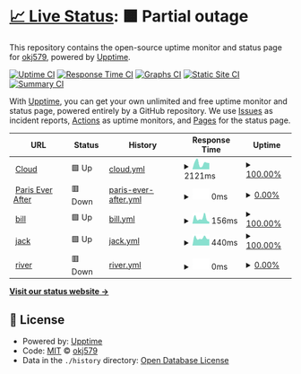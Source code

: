 # [📈 Live Status](https://okj579.github.io/upptime/): <!--live status--> **🟧 Partial outage**

This repository contains the open-source uptime monitor and status page for [okj579](https://okj579.github.io/upptime/), powered by [Upptime](https://github.com/upptime/upptime).

[![Uptime CI](https://github.com/okj579/upptime/workflows/Uptime%20CI/badge.svg)](https://github.com/okj579/upptime/actions?query=workflow%3A%22Uptime+CI%22)
[![Response Time CI](https://github.com/okj579/upptime/workflows/Response%20Time%20CI/badge.svg)](https://github.com/okj579/upptime/actions?query=workflow%3A%22Response+Time+CI%22)
[![Graphs CI](https://github.com/okj579/upptime/workflows/Graphs%20CI/badge.svg)](https://github.com/okj579/upptime/actions?query=workflow%3A%22Graphs+CI%22)
[![Static Site CI](https://github.com/okj579/upptime/workflows/Static%20Site%20CI/badge.svg)](https://github.com/okj579/upptime/actions?query=workflow%3A%22Static+Site+CI%22)
[![Summary CI](https://github.com/okj579/upptime/workflows/Summary%20CI/badge.svg)](https://github.com/okj579/upptime/actions?query=workflow%3A%22Summary+CI%22)

With [Upptime](https://upptime.js.org), you can get your own unlimited and free uptime monitor and status page, powered entirely by a GitHub repository. We use [Issues](https://github.com/okj579/upptime/issues) as incident reports, [Actions](https://github.com/okj579/upptime/actions) as uptime monitors, and [Pages](https://okj579.github.io/upptime/) for the status page.

<!--start: status pages-->
<!-- This summary is generated by Upptime (https://github.com/upptime/upptime) -->
<!-- Do not edit this manually, your changes will be overwritten -->
<!-- prettier-ignore -->
| URL | Status | History | Response Time | Uptime |
| --- | ------ | ------- | ------------- | ------ |
| <img alt="" src="https://icons.duckduckgo.com/ip3/cloud.okj.name.ico" height="13"> [Cloud](https://cloud.okj.name) | 🟩 Up | [cloud.yml](https://github.com/okj579/upptime/commits/HEAD/history/cloud.yml) | <details><summary><img alt="Response time graph" src="./graphs/cloud/response-time-week.png" height="20"> 2121ms</summary><br><a href="https://okj579.github.io/upptime/history/cloud"><img alt="Response time 1899" src="https://img.shields.io/endpoint?url=https%3A%2F%2Fraw.githubusercontent.com%2Fokj579%2Fupptime%2FHEAD%2Fapi%2Fcloud%2Fresponse-time.json"></a><br><a href="https://okj579.github.io/upptime/history/cloud"><img alt="24-hour response time 2460" src="https://img.shields.io/endpoint?url=https%3A%2F%2Fraw.githubusercontent.com%2Fokj579%2Fupptime%2FHEAD%2Fapi%2Fcloud%2Fresponse-time-day.json"></a><br><a href="https://okj579.github.io/upptime/history/cloud"><img alt="7-day response time 2121" src="https://img.shields.io/endpoint?url=https%3A%2F%2Fraw.githubusercontent.com%2Fokj579%2Fupptime%2FHEAD%2Fapi%2Fcloud%2Fresponse-time-week.json"></a><br><a href="https://okj579.github.io/upptime/history/cloud"><img alt="30-day response time 1990" src="https://img.shields.io/endpoint?url=https%3A%2F%2Fraw.githubusercontent.com%2Fokj579%2Fupptime%2FHEAD%2Fapi%2Fcloud%2Fresponse-time-month.json"></a><br><a href="https://okj579.github.io/upptime/history/cloud"><img alt="1-year response time 1899" src="https://img.shields.io/endpoint?url=https%3A%2F%2Fraw.githubusercontent.com%2Fokj579%2Fupptime%2FHEAD%2Fapi%2Fcloud%2Fresponse-time-year.json"></a></details> | <details><summary><a href="https://okj579.github.io/upptime/history/cloud">100.00%</a></summary><a href="https://okj579.github.io/upptime/history/cloud"><img alt="All-time uptime 97.88%" src="https://img.shields.io/endpoint?url=https%3A%2F%2Fraw.githubusercontent.com%2Fokj579%2Fupptime%2FHEAD%2Fapi%2Fcloud%2Fuptime.json"></a><br><a href="https://okj579.github.io/upptime/history/cloud"><img alt="24-hour uptime 100.00%" src="https://img.shields.io/endpoint?url=https%3A%2F%2Fraw.githubusercontent.com%2Fokj579%2Fupptime%2FHEAD%2Fapi%2Fcloud%2Fuptime-day.json"></a><br><a href="https://okj579.github.io/upptime/history/cloud"><img alt="7-day uptime 100.00%" src="https://img.shields.io/endpoint?url=https%3A%2F%2Fraw.githubusercontent.com%2Fokj579%2Fupptime%2FHEAD%2Fapi%2Fcloud%2Fuptime-week.json"></a><br><a href="https://okj579.github.io/upptime/history/cloud"><img alt="30-day uptime 99.94%" src="https://img.shields.io/endpoint?url=https%3A%2F%2Fraw.githubusercontent.com%2Fokj579%2Fupptime%2FHEAD%2Fapi%2Fcloud%2Fuptime-month.json"></a><br><a href="https://okj579.github.io/upptime/history/cloud"><img alt="1-year uptime 97.88%" src="https://img.shields.io/endpoint?url=https%3A%2F%2Fraw.githubusercontent.com%2Fokj579%2Fupptime%2FHEAD%2Fapi%2Fcloud%2Fuptime-year.json"></a></details>
| <img alt="" src="https://icons.duckduckgo.com/ip3/www.pariseverafter.com.ico" height="13"> [Paris Ever After](https://www.pariseverafter.com) | 🟥 Down | [paris-ever-after.yml](https://github.com/okj579/upptime/commits/HEAD/history/paris-ever-after.yml) | <details><summary><img alt="Response time graph" src="./graphs/paris-ever-after/response-time-week.png" height="20"> 0ms</summary><br><a href="https://okj579.github.io/upptime/history/paris-ever-after"><img alt="Response time 926" src="https://img.shields.io/endpoint?url=https%3A%2F%2Fraw.githubusercontent.com%2Fokj579%2Fupptime%2FHEAD%2Fapi%2Fparis-ever-after%2Fresponse-time.json"></a><br><a href="https://okj579.github.io/upptime/history/paris-ever-after"><img alt="24-hour response time 0" src="https://img.shields.io/endpoint?url=https%3A%2F%2Fraw.githubusercontent.com%2Fokj579%2Fupptime%2FHEAD%2Fapi%2Fparis-ever-after%2Fresponse-time-day.json"></a><br><a href="https://okj579.github.io/upptime/history/paris-ever-after"><img alt="7-day response time 0" src="https://img.shields.io/endpoint?url=https%3A%2F%2Fraw.githubusercontent.com%2Fokj579%2Fupptime%2FHEAD%2Fapi%2Fparis-ever-after%2Fresponse-time-week.json"></a><br><a href="https://okj579.github.io/upptime/history/paris-ever-after"><img alt="30-day response time 1170" src="https://img.shields.io/endpoint?url=https%3A%2F%2Fraw.githubusercontent.com%2Fokj579%2Fupptime%2FHEAD%2Fapi%2Fparis-ever-after%2Fresponse-time-month.json"></a><br><a href="https://okj579.github.io/upptime/history/paris-ever-after"><img alt="1-year response time 926" src="https://img.shields.io/endpoint?url=https%3A%2F%2Fraw.githubusercontent.com%2Fokj579%2Fupptime%2FHEAD%2Fapi%2Fparis-ever-after%2Fresponse-time-year.json"></a></details> | <details><summary><a href="https://okj579.github.io/upptime/history/paris-ever-after">0.00%</a></summary><a href="https://okj579.github.io/upptime/history/paris-ever-after"><img alt="All-time uptime 93.74%" src="https://img.shields.io/endpoint?url=https%3A%2F%2Fraw.githubusercontent.com%2Fokj579%2Fupptime%2FHEAD%2Fapi%2Fparis-ever-after%2Fuptime.json"></a><br><a href="https://okj579.github.io/upptime/history/paris-ever-after"><img alt="24-hour uptime 0.00%" src="https://img.shields.io/endpoint?url=https%3A%2F%2Fraw.githubusercontent.com%2Fokj579%2Fupptime%2FHEAD%2Fapi%2Fparis-ever-after%2Fuptime-day.json"></a><br><a href="https://okj579.github.io/upptime/history/paris-ever-after"><img alt="7-day uptime 0.00%" src="https://img.shields.io/endpoint?url=https%3A%2F%2Fraw.githubusercontent.com%2Fokj579%2Fupptime%2FHEAD%2Fapi%2Fparis-ever-after%2Fuptime-week.json"></a><br><a href="https://okj579.github.io/upptime/history/paris-ever-after"><img alt="30-day uptime 55.06%" src="https://img.shields.io/endpoint?url=https%3A%2F%2Fraw.githubusercontent.com%2Fokj579%2Fupptime%2FHEAD%2Fapi%2Fparis-ever-after%2Fuptime-month.json"></a><br><a href="https://okj579.github.io/upptime/history/paris-ever-after"><img alt="1-year uptime 93.74%" src="https://img.shields.io/endpoint?url=https%3A%2F%2Fraw.githubusercontent.com%2Fokj579%2Fupptime%2FHEAD%2Fapi%2Fparis-ever-after%2Fuptime-year.json"></a></details>
| <img alt="" src="https://icons.duckduckgo.com/ip3/bill.okj.name.ico" height="13"> [bill](https://bill.okj.name) | 🟩 Up | [bill.yml](https://github.com/okj579/upptime/commits/HEAD/history/bill.yml) | <details><summary><img alt="Response time graph" src="./graphs/bill/response-time-week.png" height="20"> 156ms</summary><br><a href="https://okj579.github.io/upptime/history/bill"><img alt="Response time 328" src="https://img.shields.io/endpoint?url=https%3A%2F%2Fraw.githubusercontent.com%2Fokj579%2Fupptime%2FHEAD%2Fapi%2Fbill%2Fresponse-time.json"></a><br><a href="https://okj579.github.io/upptime/history/bill"><img alt="24-hour response time 247" src="https://img.shields.io/endpoint?url=https%3A%2F%2Fraw.githubusercontent.com%2Fokj579%2Fupptime%2FHEAD%2Fapi%2Fbill%2Fresponse-time-day.json"></a><br><a href="https://okj579.github.io/upptime/history/bill"><img alt="7-day response time 156" src="https://img.shields.io/endpoint?url=https%3A%2F%2Fraw.githubusercontent.com%2Fokj579%2Fupptime%2FHEAD%2Fapi%2Fbill%2Fresponse-time-week.json"></a><br><a href="https://okj579.github.io/upptime/history/bill"><img alt="30-day response time 182" src="https://img.shields.io/endpoint?url=https%3A%2F%2Fraw.githubusercontent.com%2Fokj579%2Fupptime%2FHEAD%2Fapi%2Fbill%2Fresponse-time-month.json"></a><br><a href="https://okj579.github.io/upptime/history/bill"><img alt="1-year response time 328" src="https://img.shields.io/endpoint?url=https%3A%2F%2Fraw.githubusercontent.com%2Fokj579%2Fupptime%2FHEAD%2Fapi%2Fbill%2Fresponse-time-year.json"></a></details> | <details><summary><a href="https://okj579.github.io/upptime/history/bill">100.00%</a></summary><a href="https://okj579.github.io/upptime/history/bill"><img alt="All-time uptime 99.98%" src="https://img.shields.io/endpoint?url=https%3A%2F%2Fraw.githubusercontent.com%2Fokj579%2Fupptime%2FHEAD%2Fapi%2Fbill%2Fuptime.json"></a><br><a href="https://okj579.github.io/upptime/history/bill"><img alt="24-hour uptime 100.00%" src="https://img.shields.io/endpoint?url=https%3A%2F%2Fraw.githubusercontent.com%2Fokj579%2Fupptime%2FHEAD%2Fapi%2Fbill%2Fuptime-day.json"></a><br><a href="https://okj579.github.io/upptime/history/bill"><img alt="7-day uptime 100.00%" src="https://img.shields.io/endpoint?url=https%3A%2F%2Fraw.githubusercontent.com%2Fokj579%2Fupptime%2FHEAD%2Fapi%2Fbill%2Fuptime-week.json"></a><br><a href="https://okj579.github.io/upptime/history/bill"><img alt="30-day uptime 99.96%" src="https://img.shields.io/endpoint?url=https%3A%2F%2Fraw.githubusercontent.com%2Fokj579%2Fupptime%2FHEAD%2Fapi%2Fbill%2Fuptime-month.json"></a><br><a href="https://okj579.github.io/upptime/history/bill"><img alt="1-year uptime 99.98%" src="https://img.shields.io/endpoint?url=https%3A%2F%2Fraw.githubusercontent.com%2Fokj579%2Fupptime%2FHEAD%2Fapi%2Fbill%2Fuptime-year.json"></a></details>
| <img alt="" src="https://icons.duckduckgo.com/ip3/jack.okj.name.ico" height="13"> [jack](https://jack.okj.name) | 🟩 Up | [jack.yml](https://github.com/okj579/upptime/commits/HEAD/history/jack.yml) | <details><summary><img alt="Response time graph" src="./graphs/jack/response-time-week.png" height="20"> 440ms</summary><br><a href="https://okj579.github.io/upptime/history/jack"><img alt="Response time 473" src="https://img.shields.io/endpoint?url=https%3A%2F%2Fraw.githubusercontent.com%2Fokj579%2Fupptime%2FHEAD%2Fapi%2Fjack%2Fresponse-time.json"></a><br><a href="https://okj579.github.io/upptime/history/jack"><img alt="24-hour response time 511" src="https://img.shields.io/endpoint?url=https%3A%2F%2Fraw.githubusercontent.com%2Fokj579%2Fupptime%2FHEAD%2Fapi%2Fjack%2Fresponse-time-day.json"></a><br><a href="https://okj579.github.io/upptime/history/jack"><img alt="7-day response time 440" src="https://img.shields.io/endpoint?url=https%3A%2F%2Fraw.githubusercontent.com%2Fokj579%2Fupptime%2FHEAD%2Fapi%2Fjack%2Fresponse-time-week.json"></a><br><a href="https://okj579.github.io/upptime/history/jack"><img alt="30-day response time 508" src="https://img.shields.io/endpoint?url=https%3A%2F%2Fraw.githubusercontent.com%2Fokj579%2Fupptime%2FHEAD%2Fapi%2Fjack%2Fresponse-time-month.json"></a><br><a href="https://okj579.github.io/upptime/history/jack"><img alt="1-year response time 473" src="https://img.shields.io/endpoint?url=https%3A%2F%2Fraw.githubusercontent.com%2Fokj579%2Fupptime%2FHEAD%2Fapi%2Fjack%2Fresponse-time-year.json"></a></details> | <details><summary><a href="https://okj579.github.io/upptime/history/jack">100.00%</a></summary><a href="https://okj579.github.io/upptime/history/jack"><img alt="All-time uptime 88.01%" src="https://img.shields.io/endpoint?url=https%3A%2F%2Fraw.githubusercontent.com%2Fokj579%2Fupptime%2FHEAD%2Fapi%2Fjack%2Fuptime.json"></a><br><a href="https://okj579.github.io/upptime/history/jack"><img alt="24-hour uptime 100.00%" src="https://img.shields.io/endpoint?url=https%3A%2F%2Fraw.githubusercontent.com%2Fokj579%2Fupptime%2FHEAD%2Fapi%2Fjack%2Fuptime-day.json"></a><br><a href="https://okj579.github.io/upptime/history/jack"><img alt="7-day uptime 100.00%" src="https://img.shields.io/endpoint?url=https%3A%2F%2Fraw.githubusercontent.com%2Fokj579%2Fupptime%2FHEAD%2Fapi%2Fjack%2Fuptime-week.json"></a><br><a href="https://okj579.github.io/upptime/history/jack"><img alt="30-day uptime 100.00%" src="https://img.shields.io/endpoint?url=https%3A%2F%2Fraw.githubusercontent.com%2Fokj579%2Fupptime%2FHEAD%2Fapi%2Fjack%2Fuptime-month.json"></a><br><a href="https://okj579.github.io/upptime/history/jack"><img alt="1-year uptime 88.01%" src="https://img.shields.io/endpoint?url=https%3A%2F%2Fraw.githubusercontent.com%2Fokj579%2Fupptime%2FHEAD%2Fapi%2Fjack%2Fuptime-year.json"></a></details>
| <img alt="" src="https://icons.duckduckgo.com/ip3/river.okj.name.ico" height="13"> [river](https://river.okj.name) | 🟥 Down | [river.yml](https://github.com/okj579/upptime/commits/HEAD/history/river.yml) | <details><summary><img alt="Response time graph" src="./graphs/river/response-time-week.png" height="20"> 0ms</summary><br><a href="https://okj579.github.io/upptime/history/river"><img alt="Response time 191" src="https://img.shields.io/endpoint?url=https%3A%2F%2Fraw.githubusercontent.com%2Fokj579%2Fupptime%2FHEAD%2Fapi%2Friver%2Fresponse-time.json"></a><br><a href="https://okj579.github.io/upptime/history/river"><img alt="24-hour response time 0" src="https://img.shields.io/endpoint?url=https%3A%2F%2Fraw.githubusercontent.com%2Fokj579%2Fupptime%2FHEAD%2Fapi%2Friver%2Fresponse-time-day.json"></a><br><a href="https://okj579.github.io/upptime/history/river"><img alt="7-day response time 0" src="https://img.shields.io/endpoint?url=https%3A%2F%2Fraw.githubusercontent.com%2Fokj579%2Fupptime%2FHEAD%2Fapi%2Friver%2Fresponse-time-week.json"></a><br><a href="https://okj579.github.io/upptime/history/river"><img alt="30-day response time 228" src="https://img.shields.io/endpoint?url=https%3A%2F%2Fraw.githubusercontent.com%2Fokj579%2Fupptime%2FHEAD%2Fapi%2Friver%2Fresponse-time-month.json"></a><br><a href="https://okj579.github.io/upptime/history/river"><img alt="1-year response time 191" src="https://img.shields.io/endpoint?url=https%3A%2F%2Fraw.githubusercontent.com%2Fokj579%2Fupptime%2FHEAD%2Fapi%2Friver%2Fresponse-time-year.json"></a></details> | <details><summary><a href="https://okj579.github.io/upptime/history/river">0.00%</a></summary><a href="https://okj579.github.io/upptime/history/river"><img alt="All-time uptime 94.21%" src="https://img.shields.io/endpoint?url=https%3A%2F%2Fraw.githubusercontent.com%2Fokj579%2Fupptime%2FHEAD%2Fapi%2Friver%2Fuptime.json"></a><br><a href="https://okj579.github.io/upptime/history/river"><img alt="24-hour uptime 0.00%" src="https://img.shields.io/endpoint?url=https%3A%2F%2Fraw.githubusercontent.com%2Fokj579%2Fupptime%2FHEAD%2Fapi%2Friver%2Fuptime-day.json"></a><br><a href="https://okj579.github.io/upptime/history/river"><img alt="7-day uptime 0.00%" src="https://img.shields.io/endpoint?url=https%3A%2F%2Fraw.githubusercontent.com%2Fokj579%2Fupptime%2FHEAD%2Fapi%2Friver%2Fuptime-week.json"></a><br><a href="https://okj579.github.io/upptime/history/river"><img alt="30-day uptime 58.29%" src="https://img.shields.io/endpoint?url=https%3A%2F%2Fraw.githubusercontent.com%2Fokj579%2Fupptime%2FHEAD%2Fapi%2Friver%2Fuptime-month.json"></a><br><a href="https://okj579.github.io/upptime/history/river"><img alt="1-year uptime 94.21%" src="https://img.shields.io/endpoint?url=https%3A%2F%2Fraw.githubusercontent.com%2Fokj579%2Fupptime%2FHEAD%2Fapi%2Friver%2Fuptime-year.json"></a></details>

<!--end: status pages-->

[**Visit our status website →**](https://okj579.github.io/upptime/)

## 📄 License

- Powered by: [Upptime](https://github.com/upptime/upptime)
- Code: [MIT](./LICENSE) © [okj579](https://okj579.github.io/upptime/)
- Data in the `./history` directory: [Open Database License](https://opendatacommons.org/licenses/odbl/1-0/)
